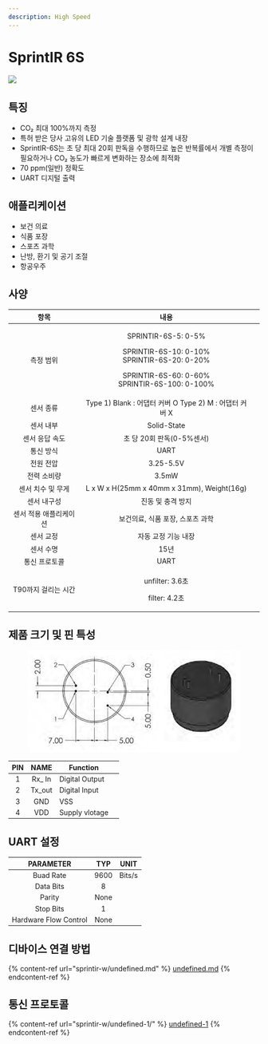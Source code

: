 ```yaml
---
description: High Speed
---
```


# SprintIR 6S

![](<../../.gitbook/assets/SprintIR\_main\_pic (1).jpg>)

## 특징

* CO₂ 최대 100%까지 측정
* 특허 받은 당사 고유의 LED 기술 플랫폼 및 광학 설계 내장
* SprintIR-6S는 초 당 최대 20회 판독을 수행하므로 높은 반복률에서 개별 측정이 필요하거나 CO₂ 농도가 빠르게 변화하는 장소에 최적화
* 70 ppm(일반) 정확도
* UART 디지털 출력

## 애플리케이션

* 보건 의료
* 식품 포장
* 스포츠 과학
* 난방, 환기 및 공기 조절
* 항공우주

## 사양

<table><thead><tr><th align="center">항목</th><th align="center">내용</th><th data-hidden></th></tr></thead><tbody><tr><td align="center">측정 범위</td><td align="center"><p>SPRINTIR-6S-5: 0-5%</p><p>SPRINTIR-6S-10: 0-10%<br>SPRINTIR-6S-20: 0-20%</p><p>SPRINTIR-6S-60: 0-60%<br>SPRINTIR-6S-100: 0-100%</p></td><td></td></tr><tr><td align="center">센서 종류</td><td align="center">Type 1) Blank : 어댑터 커버 O Type 2) M : 어댑터 커버 X</td><td></td></tr><tr><td align="center">센서 내부</td><td align="center">Solid-State</td><td></td></tr><tr><td align="center">센서 응답 속도</td><td align="center">초 당 20회 판독(0-5%센서)</td><td></td></tr><tr><td align="center">통신 방식</td><td align="center">UART</td><td></td></tr><tr><td align="center">전원 전압</td><td align="center">3.25-5.5V</td><td></td></tr><tr><td align="center">전력 소비량</td><td align="center">3.5mW</td><td></td></tr><tr><td align="center">센서 치수 및 무게</td><td align="center">L x W x H(25mm x 40mm x 31mm), Weight(16g)</td><td></td></tr><tr><td align="center">센서 내구성</td><td align="center">진동 및 충격 방지</td><td></td></tr><tr><td align="center">센서 적용 애플리케이션</td><td align="center">보건의료, 식품 포장, 스포츠 과학</td><td></td></tr><tr><td align="center">센서 교정</td><td align="center">자동 교정 기능 내장</td><td></td></tr><tr><td align="center">센서 수명</td><td align="center">15년</td><td></td></tr><tr><td align="center">통신 프로토콜</td><td align="center">UART</td><td></td></tr><tr><td align="center">T90까지 걸리는 시간</td><td align="center"><p>unfilter: 3.6초</p><p>filter: 4.2초</p></td><td></td></tr></tbody></table>

## 제품 크기 및 핀 특성

<figure><img src="../../.gitbook/assets/SprintIR-6S_pin.PNG" alt=""><figcaption></figcaption></figure>

<table><thead><tr><th align="center">PIN</th><th align="center">NAME</th><th>Function</th><th data-hidden></th></tr></thead><tbody><tr><td align="center">1</td><td align="center">Rx_ In</td><td>Digital Output</td><td></td></tr><tr><td align="center">2</td><td align="center">Tx_out</td><td>Digital Input</td><td></td></tr><tr><td align="center">3</td><td align="center">GND</td><td>VSS</td><td></td></tr><tr><td align="center">4</td><td align="center">VDD</td><td>Supply vlotage</td><td></td></tr></tbody></table>

## UART 설정

|       PARAMETER       |  TYP |  UNIT  |
| :-------------------: | :--: | :----: |
|       Buad Rate       | 9600 | Bits/s |
|       Data Bits       |   8  |        |
|         Parity        | None |        |
|       Stop Bits       |   1  |        |
| Hardware Flow Control | None |        |

## 디바이스 연결 방법

{% content-ref url="sprintir-w/undefined.md" %}
[undefined.md](sprintir-w/undefined.md)
{% endcontent-ref %}

## 통신 프로토콜

{% content-ref url="sprintir-w/undefined-1/" %}
[undefined-1](sprintir-w/undefined-1/)
{% endcontent-ref %}


